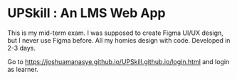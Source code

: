# UPSkill : An LMS Web App
This is my mid-term exam. I was supposed to create Figma UI/UX design, but I never use Figma before. All my homies design with code.
Developed in 2-3 days.

Go to https://joshuamanasye.github.io/UPSkill.github.io/login.html and login as learner.
